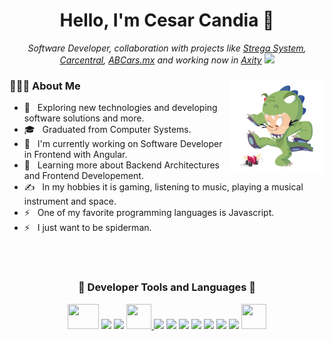 <h1 align="center">Hello, I'm Cesar Candia 👋 </h1>
<p align="center"><em>Software Developer, collaboration with projects like <a href="https://stregasystem.com" target="_blank">Strega System</a>, <a href="https://carcentral.mx" target="_blank">Carcentral</a>, <a href="https://abcars.mx" target="_blank">ABCars.mx</a> and working now in <a href="https://axity.com" target="_blank">Axity</a>
  <img src="https://media.giphy.com/media/WUlplcMpOCEmTGBtBW/giphy.gif" width="30"> 
</em></p>

<div>
  <img width="30%" align="right" src="https://github.com/iOznny/ioznny/blob/main/dinotocat.png" alt="Dino Cat">

  <div align="left"> 
  <h3> 👨🏻‍💻 About Me </h3>

  - 🤔 &nbsp; Exploring new technologies and developing software solutions and more.
  - 🎓 &nbsp; Graduated from Computer Systems.
  - 💼 &nbsp; I'm currently working on Software Developer in Frontend with Angular.
  - 🌱 &nbsp; Learning more about Backend Architectures and Frontend Developement.
  - ✍️ &nbsp; In my hobbies it is gaming, listening to music, playing a musical instrument and space. 
  - ⚡ &nbsp; One of my favorite programming languages is Javascript.
  - ⚡ &nbsp; I just want to be spiderman.
  </div> 
</div>

<br>
<br>

<div align="center">
  <h3 align="center">🚀 Developer Tools and Languages 🚀</h3>  
  <a src="https://angular.io/"><img src="https://angular.io/assets/images/logos/angular/angular.svg" width="50px" height="40" /></a>
  <a src="https://vuejs.org/"><img src="https://img.icons8.com/color/48/000000/vue-js.png" /></a>
  <a src="https://reactjs.org/"><img src="https://img.icons8.com/color/48/000000/react-native.png" /></a>
  <a href="https://ionicframework.com"><img src="https://ionicframework.com/img/meta/logo.png" width="40" height="40" />
  <a src="https://laravel.com/"><img src="https://img.icons8.com/fluency/48/000000/laravel.png" /></a>  
  <a src="https://nodejs.org/"><img src="https://img.icons8.com/color/48/000000/nodejs.png" /></a>  
  <a src="https://www.mongodb.com/"><img src="https://img.icons8.com/color/48/000000/mongodb.png" /></a>
  <a src="https://www.npmjs.com/"><img src="https://img.icons8.com/color/48/000000/npm.png" /></a>
  <a src="https://www.javascript.com/"><img src="https://img.icons8.com/color/48/000000/javascript.png" /></a>
  <a src="https://www.w3schools.com/css/"><img src="https://img.icons8.com/color/48/000000/css3.png" /></a>
  <a src="https://www.w3schools.com/html/"><img src="https://img.icons8.com/color/48/000000/html-5.png" /></a>
  <a src="https://www.w3schools.com/html/"><img src="https://www.svgrepo.com/show/331300/aws.svg" width="40" height="40" /></a>    
</div>
